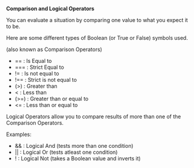 **Comparison and Logical Operators**

You can evaluate a situation by comparing one value to what you expect it to be.

Here are some different types of Boolean (or True or False) symbols used.

(also known as Comparison Operators)
 - == : Is Equal to
 - === : Strict Equal to
 - != : Is not equal to
 - !== : Strict is not equal to
 - (>) : Greater than
 - < : Less than
 - (>=) : Greater than or equal to
 - <= : Less than or equal to


Logical Operators allow you to compare results of more than one of the Comparison Operators.

Examples:
 - && : Logical And
 (tests more than one condition)
 - || : Logical Or
 (tests atleast one condition)
 - ! : Logical Not
 (takes a Boolean value and inverts it)

